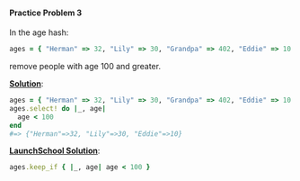 #### Practice Problem 3

In the age hash:

```ruby
ages = { "Herman" => 32, "Lily" => 30, "Grandpa" => 402, "Eddie" => 10 }
```

remove people with age 100 and greater.

<ins>**Solution**</ins>:

```ruby
ages = { "Herman" => 32, "Lily" => 30, "Grandpa" => 402, "Eddie" => 10 }
ages.select! do |_, age|
  age < 100
end
#=> {"Herman"=>32, "Lily"=>30, "Eddie"=>10}
```

<ins>**LaunchSchool Solution**</ins>:

```ruby
ages.keep_if { |_, age| age < 100 }
```

